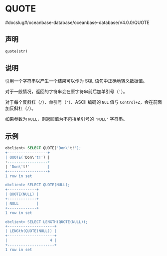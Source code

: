 QUOTE 
==========================
#docslug#/oceanbase-database/oceanbase-database/V4.0.0/QUOTE


声明 
-----------------------

```sql
quote(str)
```



说明 
-----------------------

引用一个字符串以产生一个结果可以作为 SQL 语句中正确地转义数据值。

对于一般情况，返回的字符串会在原字符串前后加单引号（`'`）。

对于每个反斜杠（`/`）、单引号（`'`）、ASCII 编码的 `NUL` 值与 `Control+Z`，会在前面加反斜杠（`/`）。

如果参数为 `NULL`，则返回值为不包括单引号的 `'NULL'` 字符串。

示例 
-----------------------

```sql
obclient> SELECT QUOTE('Don\'t!');
+------------------+
| QUOTE('Don\'t!') |
+------------------+
| 'Don\'t!'        |
+------------------+
1 row in set 

obclient> SELECT QUOTE(NULL);
+-------------+
| QUOTE(NULL) |
+-------------+
| NULL        |
+-------------+
1 row in set 

obclient> SELECT LENGTH(QUOTE(NULL));
+---------------------+
| LENGth(QUOTE(NULL)) |
+---------------------+
|                   4 |
+---------------------+
1 row in set 
```


